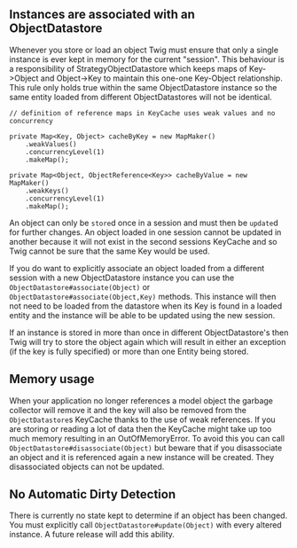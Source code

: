 ## Instances are associated with an ObjectDatastore ##

Whenever you store or load an object Twig must ensure that only a single instance is ever kept in memory for the current "session".  This behaviour is a responsibility of StrategyObjectDatastore which keeps maps of Key->Object and Object->Key to maintain this one-one Key-Object relationship.  This rule only holds true within the same ObjectDatastore instance so the same entity loaded from different ObjectDatastores will not be identical.

```
// definition of reference maps in KeyCache uses weak values and no concurrency

private Map<Key, Object> cacheByKey = new MapMaker()
	.weakValues()
	.concurrencyLevel(1)
	.makeMap();

private Map<Object, ObjectReference<Key>> cacheByValue = new MapMaker()
	.weakKeys()
	.concurrencyLevel(1)
	.makeMap();
```

An object can only be `store`d once in a session and must then be `update`d for further changes.  An object loaded in one session cannot be updated in another because it will not exist in the second sessions KeyCache and so Twig cannot be sure that the same Key would be used.

If you do want to explicitly associate an object loaded from a different session with a new ObjectDatastore instance you can use the `ObjectDatastore#associate(Object)` or `ObjectDatastore#associate(Object,Key)` methods.  This instance will then not need to be loaded from the datastore when its Key is found in a loaded entity and the instance will be able to be updated using the new session.

If an instance is stored in more than once in different ObjectDatastore's then Twig will try to store the object again which will result in either an exception (if the key is fully specified) or more than one Entity being stored.

## Memory usage ##

When your application no longer references a model object the garbage collector will remove it and the key will also be removed from the `ObjectDatastore`s KeyCache thanks to the use of weak references.  If you are storing or reading a lot of data then the KeyCache might take up too much memory resulting in an OutOfMemoryError.  To avoid this you can call `ObjectDatastore#disassociate(Object)` but beware that if you disassociate an object and it is referenced again a new instance will be created.  They disassociated objects can not be updated.

## No Automatic Dirty Detection ##

There is currently no state kept to determine if an object has been changed.  You must explicitly call `ObjectDatastore#update(Object)` with every altered instance.  A future release will add this ability.